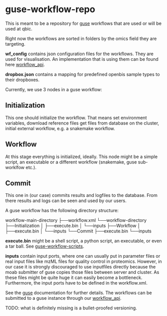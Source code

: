 # guse-workflow-repo

This is meant to be a repository for [guse](http://www.guse.hu/) workflows that are used or will be
used at qbic.


Right now the workflows are sorted in folders by the omics field they are
targeting.

**wf_config** contains json configuration files for the workflows. They are used
for visualisation. An implementation that is using them can be found here
[workflow_api](https://github.com/qbicsoftware/workflow_api).


**dropbox.json** contains a mapping for predefined openbis sample types to their
dropboxes.


Currently, we use 3 nodes in a guse workflow:

## Initialization
This one should initialize the workflow. That means set environment variables,
download reference files get files from database on the cluster, initial
external workflow, e.g. a snakemake workflow.

## Workflow
At this stage everything is initialized, ideally.
This node might be a simple script, an executable or a different workflow
(snakemake, guse sub-worklfow etc.).


## Commit
This one in (our case) commits results and logfiles to the database. From there
results and logs can be seen and used by our users.


A guse workflow has the following directory structure:

workflow-main-directory
├──workflow.xml
└──workflow-directory
   ├──Initialization
   │   ├──execute.bin
   │   └──inputs
   ├──Workflow
   │  ├──execute.bin
   │  └──inputs
   └──Commit
      ├──execute.bin
      └──inputs

**execute.bin** might be a shell script, a python script, an executable, or even a
tar ball. See [guse-workflow-scripts](https://github.com/qbicsoftware/guse-workflow-scripts).

**inputs** contain input ports, where one can usually put in parameter files or
real input files like mzML files for quality control in proteomics. However, in
our case it is strongly discouraged to use inputfiles directly because the moab
submitter of guse copies those files between server and cluster. As these files
might be quite huge it can easily become a bottleneck.
Furthermore, the input ports have to be defined in the workflow.xml.

See the [guse](http://www.guse.hu) documentation for further details.
The workflows can be submitted to a guse instance through our
[workflow_api](https://github.com/qbicsoftware/workflow_api).




TODO: what is definitely missing is a bullet-proofed versioning.
